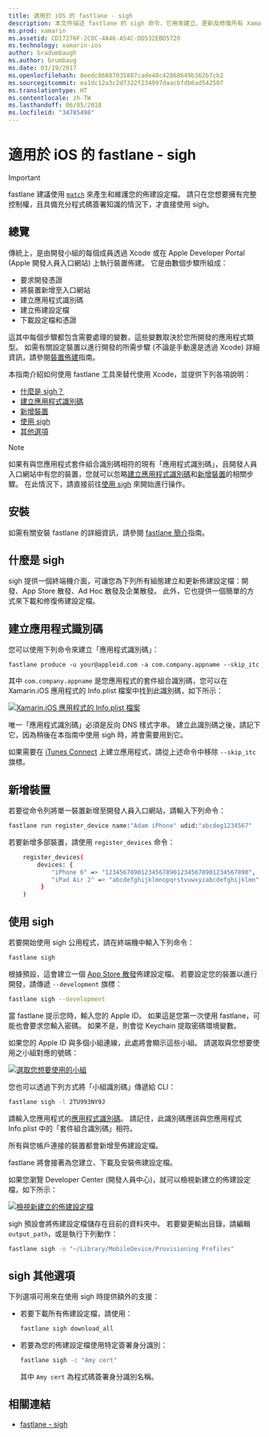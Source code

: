 ```yaml
---
title: 適用於 iOS 的 fastlane - sigh
description: 本文件描述 fastlane 的 sigh 命令，它用來建立、更新及修復所有 Xamarin.iOS 的組建組態佈建設定檔。
ms.prod: xamarin
ms.assetid: CD17276F-2C8C-4A46-A54C-DD532EBD5720
ms.technology: xamarin-ios
author: bradumbaugh
ms.author: brumbaug
ms.date: 03/19/2017
ms.openlocfilehash: 8eedc86807035887cade48c42868649b362b7cb2
ms.sourcegitcommit: ea1dc12a3c2d7322f234997daacbfdb6ad542507
ms.translationtype: HT
ms.contentlocale: zh-TW
ms.lasthandoff: 06/05/2018
ms.locfileid: "34785498"
---
```

# <a name="fastlane-for-ios--sigh"></a>適用於 iOS 的 fastlane - sigh

> [!IMPORTANT]
> fastlane 建議使用 [`match`](~/ios/deploy-test/provisioning/fastlane/match.md) 來產生和維護您的佈建設定檔。 請只在您想要擁有完整控制權，且具備充分程式碼簽署知識的情況下，才直接使用 sigh。

## <a name="overview"></a>總覽

傳統上，是由開發小組的每個成員透過 Xcode 或在 Apple Developer Portal (Apple 開發人員入口網站) 上執行裝置佈建。 它是由數個步驟所組成：

- 要求開發憑證
- 將裝置新增至入口網站
- 建立應用程式識別碼
- 建立佈建設定檔
- 下載設定檔和憑證

這其中每個步驟都包含需要處理的變數，這些變數取決於您所開發的應用程式類型。 如需有關設定裝置以進行開發的所需步驟 (不論是手動還是透過 Xcode) 詳細資訊，請參閱[裝置佈建](~/ios/get-started/installation/device-provisioning/index.md)指南。

本指南介紹如何使用 fastlane 工具來替代使用 Xcode，並提供下列各項說明：

- [什麼是 sigh？](#whatissigh)
- [建立應用程式識別碼](#appid)
- [新增裝置](#newdevices)
- [使用 sigh](#using)
- [其他選項](#options)

> [!NOTE]
> 如果有與您應用程式套件組合識別碼相符的現有「應用程式識別碼」，且開發人員入口網站中有您的裝置，您就可以忽略[建立應用程式識別碼](#appid)和[新增裝置](#newdevices)的相關步驟。 在此情況下，請直接前往[使用 sigh](#using) 來開始進行操作。

## <a name="installation"></a>安裝

如需有關安裝 fastlane 的詳細資訊，請參閱 [fastlane 簡介](~/ios/deploy-test/provisioning/fastlane/index.md#Installation)指南。

<a name="whatissigh" />

## <a name="what-is-sigh"></a>什麼是 sigh

sigh 提供一個終端機介面，可讓您為下列所有組態建立和更新佈建設定檔：開發、App Store 散發、Ad Hoc 散發及企業散發。 此外，它也提供一個簡單的方式來下載和修復佈建設定檔。

<a name="appid" />

## <a name="creating-an-app-id"></a>建立應用程式識別碼

您可以使用下列命令來建立「應用程式識別碼」：

    fastlane produce -u your@appleid.com -a com.company.appname --skip_itc

其中 `com.company.appname` 是您應用程式的套件組合識別碼，您可以在 Xamarin.iOS 應用程式的 Info.plist 檔案中找到此識別碼，如下所示：

[![](sigh-images/fastlane-image5.png "Xamarin.iOS 應用程式的 Info.plist 檔案")](sigh-images/fastlane-image5.png#lightbox)

唯一「應用程式識別碼」必須是反向 DNS 樣式字串。 建立此識別碼之後，請記下它，因為稍後在本指南中使用 sigh 時，將會需要用到它。

如果需要在 [iTunes Connect](~/ios/deploy-test/app-distribution/app-store-distribution/itunesconnect.md) 上建立應用程式，請從上述命令中移除 `--skip_itc` 旗標。

<a name="newdevices" />

## <a name="adding-new-devices"></a>新增裝置

若要從命令列將單一裝置新增至開發人員入口網站，請輸入下列命令：

```bash
fastlane run register_device name:"Adam iPhone" udid:"abcdeg1234567"
```

若要新增多部裝置，請使用 `register_devices` 命令：

```bash
    register_devices(
        devices: {
            "iPhone 6" => "1234567890123456789012345678901234567890",
            "iPad Air 2" => "abcdefghijklmnopqrstvuwxyzabcdefghijklmn"
         }
    )
```

<a name="using" />

## <a name="using-sigh"></a>使用 sigh

若要開始使用 sigh 公用程式，請在終端機中輸入下列命令：

```bash
fastlane sigh
```

根據預設，這會建立一個 [App Store 散發](~/ios/deploy-test/app-distribution/app-store-distribution/index.md)佈建設定檔。 若要設定您的裝置以進行開發，請傳遞 `--development` 旗標：

```bash
fastlane sigh --development
```

當 fastlane 提示您時，輸入您的 Apple ID。 如果這是您第一次使用 fastlane，可能也會要求您輸入密碼。 如果不是，則會從 Keychain 提取密碼環境變數。

如果您的 Apple ID 與多個小組連線，此處將會顯示這些小組。 請選取與您想要使用之小組對應的號碼：

[![](sigh-images/fastlane-image2.png "選取您想要使用的小組")](sigh-images/fastlane-image2.png#lightbox)

您也可以透過下列方式將「小組識別碼」傳遞給 CLI：

```bash
fastlane sigh -l 2TU993NY9J
```

請輸入您應用程式的[應用程式識別碼](#appid)。 請記住，此識別碼應該與您應用程式 Info.plist 中的「套件組合識別碼」相符。

所有與您帳戶連接的裝置都會新增至佈建設定檔。

fastlane 將會接著為您建立、下載及安裝佈建設定檔。

如果您瀏覽 Developer Center (開發人員中心)，就可以檢視新建立的佈建設定檔，如下所示：

[![](sigh-images/fastlane-image10.png "檢視新建立的佈建設定檔")](sigh-images/fastlane-image10.png#lightbox)

sigh 預設會將佈建設定檔儲存在目前的資料夾中。 若要變更輸出目錄，請編輯 `output_path`，或是執行下列動作：

```bash
fastlane sigh -o "~/Library/MobileDevice/Provisioning Profiles"
```

<a name="options" />

## <a name="sigh-additional-options"></a>sigh 其他選項

下列選項可用來在使用 sigh 時提供額外的支援：

- 若要下載所有佈建設定檔，請使用：

    ```bash
    fastlane sigh download_all
    ```

- 若要為您的佈建設定檔使用特定簽署身分識別：

    ```bash
    fastlane sigh -c "Amy cert"
    ```
    
    其中 `Amy cert` 為程式碼簽署身分識別名稱。


## <a name="related-links"></a>相關連結

- [fastlane - sigh](https://github.com/fastlane/fastlane/tree/master/sigh#readme)

